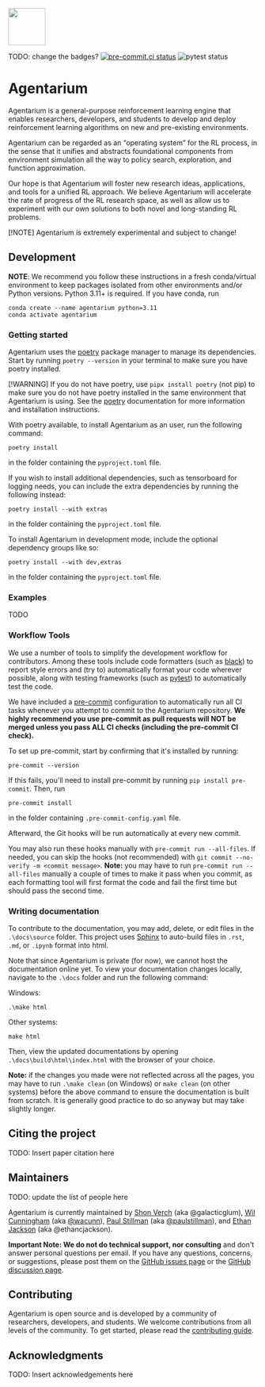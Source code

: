 <img style="width: 75px" src="https://github.com/social-ai-uoft/gem/blob/main/media/gem-pendant.png" />

TODO: change the badges?
[![pre-commit.ci status](https://results.pre-commit.ci/badge/github/social-ai-uoft/gem/main.svg)](https://results.pre-commit.ci/latest/github/social-ai-uoft/gem/main) ![pytest status](https://github.com/social-ai-uoft/gem/workflows/PyTest/badge.svg)

# Agentarium

Agentarium is a general-purpose reinforcement learning engine that enables researchers, developers, and students to 
develop and deploy reinforcement learning algorithms on new and pre-existing environments.

Agentarium can be regarded as an “operating system” for the RL process, in the sense that it unifies and abstracts 
foundational components from environment simulation all the way to policy search, exploration, and function 
approximation.

Our hope is that Agentarium will foster new research ideas, applications, and tools for a unified RL approach. We 
believe Agentarium will accelerate the rate of progress of the RL research space, as well as allow us to experiment 
with our own solutions to both novel and long-standing RL problems.

[!NOTE]
Agentarium is extremely experimental and subject to change!

## Development

**NOTE**: We recommend you follow these instructions in a fresh conda/virtual environment to keep packages isolated 
from other environments and/or Python versions. Python 3.11+ is required. If you have conda, run
```
conda create --name agentarium python=3.11
conda activate agentarium
```

### Getting started

Agentarium uses the [poetry](https://python-poetry.org/) package manager to manage its dependencies. Start by 
running ```poetry --version``` in your terminal to make sure you have poetry installed.

[!WARNING]
If you do not have poetry, use ```pipx install poetry``` (not pip) to make sure you do not have poetry installed in the 
same environment that Agentarium is using. 
See the [poetry](https://python-poetry.org/) documentation for more information and 
installation instructions.

With poetry available, to install Agentarium as an user, run the following command:
```
poetry install
```
in the folder containing the ``pyproject.toml`` file.

If you wish to install additional dependencies, such as tensorboard for logging needs, 
you can include the extra dependencies by running the following instead:
```
poetry install --with extras
```
in the folder containing the ``pyproject.toml`` file.

To install Agentarium in development mode, include the optional dependency groups like so:
```
poetry install --with dev,extras
```
in the folder containing the ``pyproject.toml`` file.

### Examples

TODO

### Workflow Tools
We use a number of tools to simplify the development workflow for contributors. Among these tools include code 
formatters (such as [black](https://github.com/python/black)) to report style errors and (try to) 
automatically format your code wherever possible, along with testing frameworks (such as 
[pytest](https://pypi.python.org/pypi/pytest)) to automatically test the code.

We have included a [pre-commit](https://pre-commit.com/) configuration to automatically run all CI tasks whenever you 
attempt to commit to the Agentarium repository. **We highly recommend you use pre-commit as pull requests will NOT be 
merged unless you pass ALL CI checks (including the pre-commit CI check).**

To set up pre-commit, start by confirming that it's installed by running:
```
pre-commit --version
```
If this fails, you'll need to install pre-commit by running ``pip install pre-commit``. Then, run
```
pre-commit install
```
in the folder containing ``.pre-commit-config.yaml`` file.

Afterward, the Git hooks will be run automatically at every new commit.

You may also run these hooks manually with `pre-commit run --all-files`. If needed, you can skip the hooks (not 
recommended) with `git commit --no-verify -m <commit message>`.
**Note:** you may have to run `pre-commit run --all-files` manually a couple of times to make it pass when you commit, 
as each formatting tool will first format the code and fail the first time but should pass the second time.

### Writing documentation

To contribute to the documentation, you may add, delete, or edit files in the ```.\docs\source``` folder. This project 
uses [Sphinx](https://www.sphinx-doc.org/) to auto-build files in ```.rst```, ```.md```, or ```.ipynb``` format into 
html.

Note that since Agentarium is private (for now), we cannot host the documentation online yet. To view your documentation
changes locally, navigate to the ```.\docs``` folder and run the following command:

Windows:
```
.\make html
```

Other systems:
```
make html
```

Then, view the updated documentations by opening ```.\docs\build\html\index.html``` with the browser of your choice.

**Note:** if the changes you made were not reflected across all the pages, you may have to run ```.\make clean``` 
(on Windows) or ```make clean``` (on other systems) before the above command to ensure the documentation is built from 
scratch. It is generally good practice to do so anyway but may take slightly longer.

## Citing the project

TODO: Insert paper citation here

## Maintainers

TODO: update the list of people here

Agentarium is currently maintained by [Shon Verch](https://github.com/galacticglum) (aka @galacticglum), [Wil Cunningham](https://www.psych.utoronto.ca/people/directories/all-faculty/william-cunningham) (aka [@wacunn](https://github.com/wacunn)), [Paul Stillman](https://www.paulstillman.com/) (aka [@paulstillman](https://github.com/paulstillman)), and [Ethan Jackson](https://github.com/ethancjackson) (aka @ethancjackson).

**Important Note: We do not do technical support, nor consulting** and don't answer personal questions per email. If you have any questions, concerns, or suggestions, please post them on the [GitHub issues page](https://github.com/social-ai-uoft/gem/issues) or the [GitHub discussion page](https://github.com/social-ai-uoft/gem/discussions).

## Contributing

Agentarium is open source and is developed by a community of researchers, developers, and students. We welcome contributions from all levels of the community. To get started, please read the [contributing guide](CONTRIBUTING.md).

## Acknowledgments

TODO: Insert acknowledgements here
